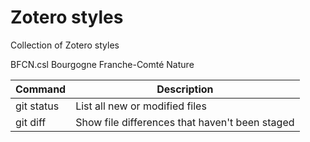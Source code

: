 # Zotero styles
 Collection of Zotero styles
 
 BFCN.csl Bourgogne Franche-Comté Nature

| Command | Description |
| --- | --- |
| git status | List all new or modified files |
| git diff | Show file differences that haven't been staged |
